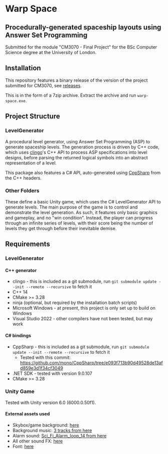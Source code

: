﻿# Warp Space

## Procedurally-generated spaceship layouts using Answer Set Programming

Submitted for the module "CM3070 - Final Project" for the BSc Computer Science degree at the University of London.

## Installation

This repository features a binary release of the version of the project submitted for CM3070, see
[releases](https://github.com/ArthurGW/warp-space/releases).

This is in the form of a 7zip archive. Extract the archive and run `warp-space.exe`.

## Project Structure

### LevelGenerator

A procedural level generator, using Answer Set Programming (ASP) to generate spaceship levels. The generation process is
driven by C++ code, which uses [clingo](https://github.com/potassco/clingo)'s C++ API to process ASP specifications into
level designs, before parsing the returned logical symbols into an abstract representation of a level.

This package also features a C# API, auto-generated using [CppSharp](https://github.com/mono/CppSharp) from the C++ 
headers.

### Other Folders

These define a basic Unity game, which uses the C# LevelGenerator API to generate levels. The main purpose of the game
is to control and demonstrate the level generation. As such, it features only basic graphics and gameplay, and no "win
condition". Instead, the player can progress through an infinite series of levels, with their score being the number of
levels they get through before their inevitable demise.

## Requirements

### LevelGenerator

#### C++ generator

- clingo - this is included as a git submodule, run `git submodule update --init --remote --recursive` to fetch it
- C++ 14
- CMake >= 3.28
- ninja (optional, but required by the installation batch scripts)
- Microsoft Windows - at present, this project is only set up to build on Windows
- Visual Studio 2022 - other compilers have not been tested, but may work

#### C# bindings

- CppSharp - this is included as a git submodule, run `git submodule update --init --remote --recursive` to fetch it
  - Tested with this commit: https://github.com/mono/CppSharp/tree/e093f713b90d49528de13afd859e3d1f34cf3049
- .NET SDK - tested with version 9.0.107
- CMake >= 3.28

### Unity Game

Tested with Unity version 6.0 (6000.0.50f1).

#### External assets used

- Skybox/game background: [here](https://assetstore.unity.com/packages/2d/textures-materials/sky/galactic-green-skybox-10992)
- Background music: [3 tracks from here](https://assetstore.unity.com/packages/audio/music/electronic/ambient-cyberpunk-music-wirescapes-325867)
- Alarm sound: [Sci_Fi_Alarm_loop_14 from here](https://assetstore.unity.com/packages/audio/ambient/sci-fi/sci-fi-alarm-sfx-238043)
- All other sound FX: [here](https://assetstore.unity.com/packages/audio/sound-fx/shapeforms-audio-free-sound-effects-183649)
- Font: [here](https://assetstore.unity.com/packages/2d/fonts/fatality-fps-gaming-font-216954)